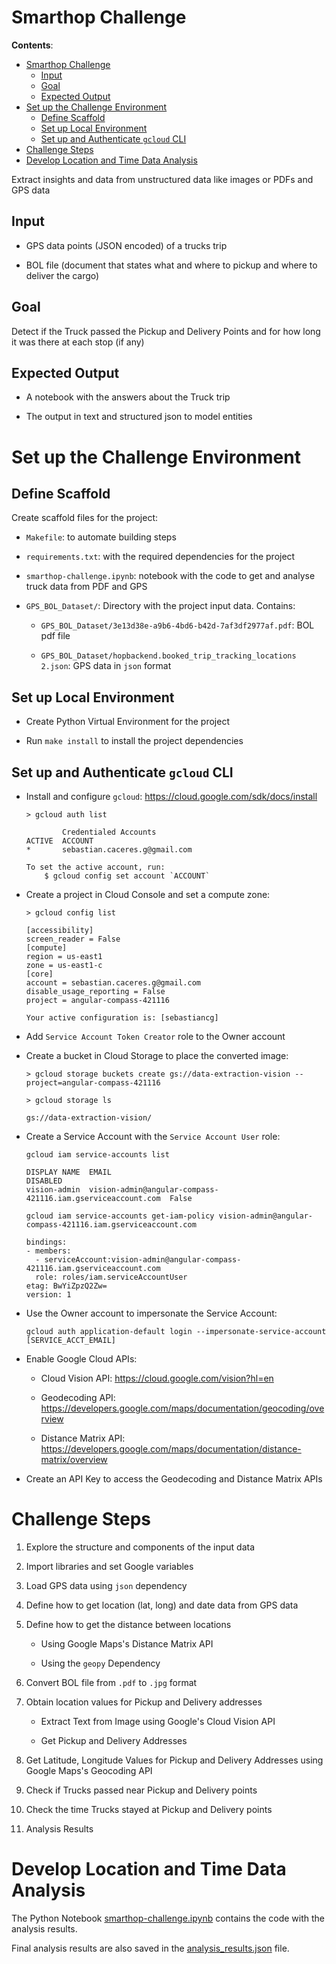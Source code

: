 # Smarthop Challenge

**Contents**:

- [Smarthop Challenge](#smarthop-challenge)
  - [Input](#input)
  - [Goal](#goal)
  - [Expected Output](#expected-output)
- [Set up the Challenge Environment](#set-up-the-challenge-environment)
  - [Define Scaffold](#define-scaffold)
  - [Set up Local Environment](#set-up-local-environment)
  - [Set up and Authenticate `gcloud` CLI](#set-up-and-authenticate-gcloud-cli)
- [Challenge Steps](#challenge-steps)
- [Develop Location and Time Data Analysis](#develop-location-and-time-data-analysis)


Extract insights and data from unstructured data like images 
or PDFs and GPS data

## Input

* GPS data points (JSON encoded) of a trucks trip

* BOL file (document that states what and where to pickup and 
where to deliver the cargo)

## Goal

Detect if the Truck passed the Pickup and Delivery Points and 
for how long it was there at each stop (if any)

## Expected Output

* A notebook with the answers about the Truck trip

* The output in text and structured json to model entities

# Set up the Challenge Environment

## Define Scaffold

Create scaffold files for the project:
  
* `Makefile`: to automate building steps

* `requirements.txt`: with the required dependencies for the 
project

* `smarthop-challenge.ipynb`: notebook with the code to get and 
analyse truck data from PDF and GPS

* `GPS_BOL_Dataset/`: Directory with the project input data. 
Contains:
  
  - `GPS_BOL_Dataset/3e13d38e-a9b6-4bd6-b42d-7af3df2977af.pdf`: 
  BOL pdf file
  
  - `GPS_BOL_Dataset/hopbackend.booked_trip_tracking_locations 2.json`: 
  GPS data in `json` format

## Set up Local Environment

* Create Python Virtual Environment for the project

* Run `make install` to install the project dependencies

## Set up and Authenticate `gcloud` CLI 

* Install and configure `gcloud`: 
https://cloud.google.com/sdk/docs/install
  
  ```
  > gcloud auth list
  ```
  ```
          Credentialed Accounts
  ACTIVE  ACCOUNT
  *       sebastian.caceres.g@gmail.com

  To set the active account, run:
      $ gcloud config set account `ACCOUNT`
  ```

* Create a project in Cloud Console and set a compute zone: 
  
  ```
  > gcloud config list
  ```
  ```
  [accessibility]
  screen_reader = False
  [compute]
  region = us-east1
  zone = us-east1-c
  [core]
  account = sebastian.caceres.g@gmail.com
  disable_usage_reporting = False
  project = angular-compass-421116

  Your active configuration is: [sebastiancg]
  ```

* Add `Service Account Token Creator` role to the Owner account

* Create a bucket in Cloud Storage to place the converted image: 
  
  ```
  > gcloud storage buckets create gs://data-extraction-vision --project=angular-compass-421116
  ```
  ```
  > gcloud storage ls
  ```
  ```
  gs://data-extraction-vision/
  ```

* Create a Service Account with the `Service Account User` role:
  
  ```
  gcloud iam service-accounts list
  ```
  ```
  DISPLAY NAME  EMAIL                                                        DISABLED
  vision-admin  vision-admin@angular-compass-421116.iam.gserviceaccount.com  False
  ```

  ```
  gcloud iam service-accounts get-iam-policy vision-admin@angular-compass-421116.iam.gserviceaccount.com
  ```
  ```
  bindings:
  - members:
    - serviceAccount:vision-admin@angular-compass-421116.iam.gserviceaccount.com
    role: roles/iam.serviceAccountUser
  etag: BwYiZpzQ2Zw=
  version: 1
  ```

* Use the Owner account to impersonate the Service Account:
  
  ```
  gcloud auth application-default login --impersonate-service-account [SERVICE_ACCT_EMAIL]
  ```

* Enable Google Cloud APIs:
  
  - Cloud Vision API: https://cloud.google.com/vision?hl=en
  
  - Geodecoding API: https://developers.google.com/maps/documentation/geocoding/overview

  - Distance Matrix API: https://developers.google.com/maps/documentation/distance-matrix/overview

* Create an API Key to access the Geodecoding and Distance 
Matrix APIs

# Challenge Steps

1. Explore the structure and components of the input data

2. Import libraries and set Google variables

3. Load GPS data using `json` dependency

4. Define how to get location (lat, long) and date data from 
GPS data

5. Define how to get the distance between locations 
   
   * Using Google Maps's Distance Matrix API
   
   * Using the `geopy` Dependency

6. Convert BOL file from `.pdf` to `.jpg` format 

7. Obtain location values for Pickup and Delivery addresses
   
   * Extract Text from Image using Google's Cloud Vision API
   
   * Get Pickup and Delivery Addresses

8. Get Latitude, Longitude Values for Pickup and Delivery 
Addresses using Google Maps's Geocoding API

9.  Check if Trucks passed near Pickup and Delivery points

10. Check the time Trucks stayed at Pickup and Delivery points

11. Analysis Results

# Develop Location and Time Data Analysis

The Python Notebook 
[smarthop-challenge.ipynb](project-results/smarthop-challenge.ipynb) contains 
the code with the analysis results.

Final analysis results are also saved in the 
[analysis_results.json](project-results/analysis_results.json) file.
